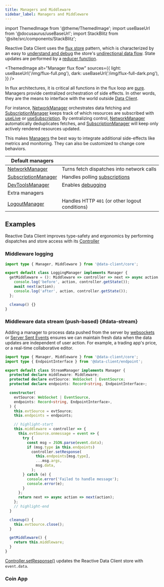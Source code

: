 ```yaml
---
title: Managers and Middleware
sidebar_label: Managers and Middleware
---
```


import ThemedImage from '@theme/ThemedImage';
import useBaseUrl from '@docusaurus/useBaseUrl';
import StackBlitz from '@site/src/components/StackBlitz';

<head>
  <title>Centralized side-effect orchestration with React</title>
  <meta name="docsearch:pagerank" content="40"/>
</head>

Reactive Data Client uses the [flux store](https://facebookarchive.github.io/flux/docs/in-depth-overview/) pattern, which is
characterized by an easy to [understand and debug](../guides/debugging.md) the store's [undirectional data flow](<https://en.wikipedia.org/wiki/Unidirectional_Data_Flow_(computer_science)>). State updates are performed by a [reducer function](https://github.com/reactive/data-client/blob/master/packages/core/src/state/reducer/createReducer.ts#L19).

<ThemedImage
  alt="Manager flux flow"
  sources={{
    light: useBaseUrl('/img/flux-full.png'),
    dark: useBaseUrl('/img/flux-full-dark.png'),
  }}
/>

In flux architectures, it is critical all functions in the flux loop are [pure](https://react.dev/learn/keeping-components-pure).
Managers provide centralized orchestration of side effects. In other words, they are the means to interface
with the world outside <abbr title="Reactive Data Client">Data Client</abbr>.

For instance, [NetworkManager](../api/NetworkManager.md) orchestrates data fetching and [SubscriptionManager](../api/SubscriptionManager.md)
keeps track of which resources are subscribed with [useLive](../api/useLive.md) or [useSubscription](../api/useSubscription.md). By centralizing control, [NetworkManager](../api/NetworkManager.md) automatically deduplicates fetches, and [SubscriptionManager](../api/SubscriptionManager.md)
will keep only actively rendered resources updated.

This makes [Managers](../api/Manager.md) the best way to integrate additional side-effects like metrics and monitoring.
They can also be customized to change core behaviors.


| Default managers                                     | |
| ---------------------------------------------------- | ------------------------------------------------------------------------------------ |
| [NetworkManager](../api/NetworkManager.md)           | Turns fetch dispatches into network calls                                            |
| [SubscriptionManager](../api/SubscriptionManager.md) | Handles polling [subscriptions](../getting-started/data-dependency.md#subscriptions) |
| [DevToolsManager](../api/DevToolsManager.md)         | Enables [debugging](../guides/debugging.md)                                          |
| Extra managers                                       |
| [LogoutManager](../api/LogoutManager.md)             | Handles HTTP `401` (or other logout conditions)                                      |

## Examples

Reactive Data Client improves type-safety and ergonomics by performing dispatches and store access with
its [Controller](../api/Controller.md)

### Middleware logging

```typescript
import type { Manager, Middleware } from '@data-client/core';

export default class LoggingManager implements Manager {
  getMiddleware = (): Middleware => controller => next => async action => {
    console.log('before', action, controller.getState());
    await next(action);
    console.log('after', action, controller.getState());
  };

  cleanup() {}
}
```

### Middleware data stream (push-based) {#data-stream}

Adding a manager to process data pushed from the server by [websockets](https://developer.mozilla.org/en-US/docs/Web/API/WebSockets_API)
or [Server Sent Events](https://developer.mozilla.org/en-US/docs/Web/API/Server-sent_events) ensures
we can maintain fresh data when the data updates are independent of user action. For example, a trading app's
price, or a real-time collaborative editor.

```typescript
import type { Manager, Middleware } from '@data-client/core';
import type { EndpointInterface } from '@data-client/endpoint';

export default class StreamManager implements Manager {
  protected declare middleware: Middleware;
  protected declare evtSource: WebSocket | EventSource;
  protected declare endpoints: Record<string, EndpointInterface>;

  constructor(
    evtSource: WebSocket | EventSource,
    endpoints: Record<string, EndpointInterface>,
  ) {
    this.evtSource = evtSource;
    this.endpoints = endpoints;

    // highlight-start
    this.middleware = controller => {
      this.evtSource.onmessage = event => {
        try {
          const msg = JSON.parse(event.data);
          if (msg.type in this.endpoints)
            controller.setResponse(
              this.endpoints[msg.type],
              ...msg.args,
              msg.data,
            );
        } catch (e) {
          console.error('Failed to handle message');
          console.error(e);
        }
      };
      return next => async action => next(action);
    };
    // highlight-end
  }

  cleanup() {
    this.evtSource.close();
  }

  getMiddleware() {
    return this.middleware;
  }
}
```

[Controller.setResponse()](../api/Controller.md#setResponse) updates the Reactive Data Client store
with `event.data`.

### Coin App

<StackBlitz app="coin-app" file="src/index.tsx,src/resources/Ticker.ts,src/pages/AssetDetail/AssetPrice.tsx,src/resources/StreamManager.ts" height="600" />
